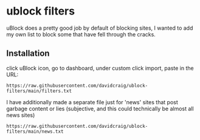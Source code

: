 # ublock filters

uBlock does a pretty good job by default of blocking sites, I wanted to add my own list to block some that have fell through the cracks.

## Installation

click uBlock icon, go to dashboard, under custom click import, paste in the URL:

    https://raw.githubusercontent.com/davidcraig/ublock-filters/main/filters.txt
    
I have additionally made a separate file just for 'news' sites that post garbage content or lies (subjective, and this could technically be almost all news sites)

    https://raw.githubusercontent.com/davidcraig/ublock-filters/main/news.txt
